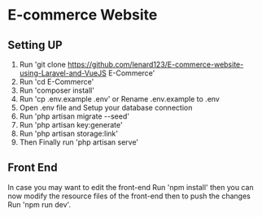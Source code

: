 # E-commerce Website

## Setting UP

1. Run 'git clone https://github.com/lenard123/E-commerce-website-using-Laravel-and-VueJS E-Commerce'
2. Run 'cd E-Commerce'
3. Run 'composer install'
4. Run 'cp .env.example .env' or Rename .env.example to .env
5. Open .env file and Setup your database connection
6. Run 'php artisan migrate --seed'
7. Run 'php artisan key:generate'
8. Run 'php artisan storage:link'
9. Then Finally run 'php artisan serve'


## Front End

In case you may want to edit the front-end Run 'npm install'
then you can now modify the resource files of the front-end
then to push the changes Run 'npm run dev'.
